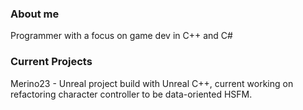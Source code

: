 ### About me ###
Programmer with a focus on game dev in C++ and C#

### Current Projects ###
Merino23 - Unreal project build with Unreal C++, current working on refactoring character controller to be data-oriented HSFM.
 
